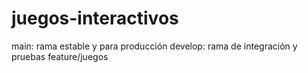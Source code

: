 # juegos-interactivos

main: rama estable y para producción
develop: rama de integración y pruebas
feature/juegos
